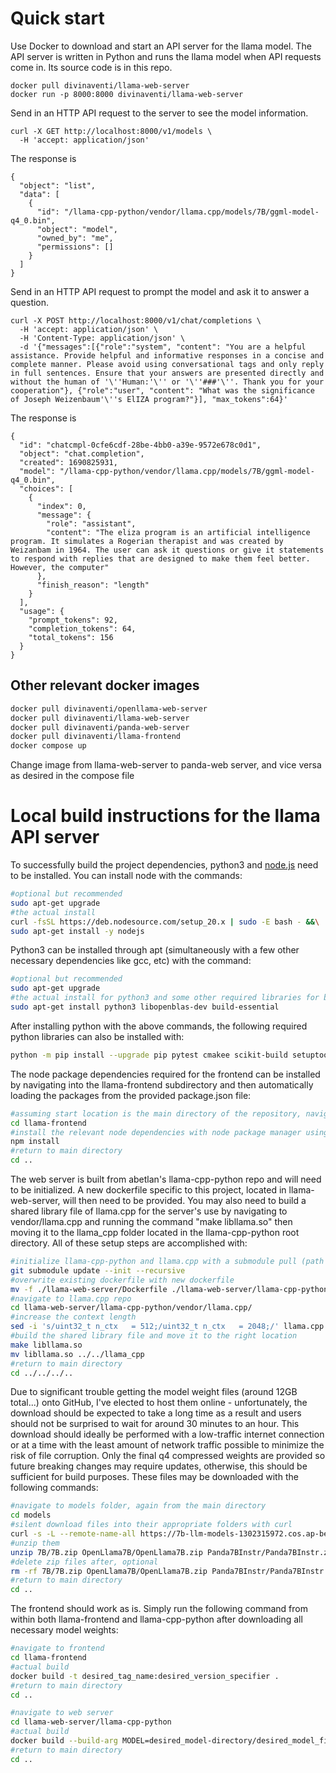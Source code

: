 # Quick start

Use Docker to download and start an API server for the llama model. The API server is written in Python and runs the llama model when API requests come in. Its source code is in this repo.

```
docker pull divinaventi/llama-web-server
docker run -p 8000:8000 divinaventi/llama-web-server
```

Send in an HTTP API request to the server to see the model information.

```
curl -X GET http://localhost:8000/v1/models \
  -H 'accept: application/json'
```

The response is

```
{
  "object": "list",
  "data": [
    {
      "id": "/llama-cpp-python/vendor/llama.cpp/models/7B/ggml-model-q4_0.bin",
      "object": "model",
      "owned_by": "me",
      "permissions": []
    }
  ]
}
```

Send in an HTTP API request to prompt the model and ask it to answer a question.

```
curl -X POST http://localhost:8000/v1/chat/completions \
  -H 'accept: application/json' \
  -H 'Content-Type: application/json' \
  -d '{"messages":[{"role":"system", "content": "You are a helpful assistance. Provide helpful and informative responses in a concise and complete manner. Please avoid using conversational tags and only reply in full sentences. Ensure that your answers are presented directly and without the human of '\''Human:'\'' or '\''###'\''. Thank you for your cooperation"}, {"role":"user", "content": "What was the significance of Joseph Weizenbaum'\''s ElIZA program?"}], "max_tokens":64}'
```

The response is

```
{
  "id": "chatcmpl-0cfe6cdf-28be-4bb0-a39e-9572e678c0d1",
  "object": "chat.completion",
  "created": 1690825931,
  "model": "/llama-cpp-python/vendor/llama.cpp/models/7B/ggml-model-q4_0.bin",
  "choices": [
    {
      "index": 0,
      "message": {
        "role": "assistant",
        "content": "The eliza program is an artificial intelligence program. It simulates a Rogerian therapist and was created by Weizanbam in 1964. The user can ask it questions or give it statements to respond with replies that are designed to make them feel better. However, the computer"
      },
      "finish_reason": "length"
    }
  ],
  "usage": {
    "prompt_tokens": 92,
    "completion_tokens": 64,
    "total_tokens": 156
  }
}
```

## Other relevant docker images

```bash
docker pull divinaventi/openllama-web-server
docker pull divinaventi/llama-web-server
docker pull divinaventi/panda-web-server
docker pull divinaventi/llama-frontend
docker compose up
```

Change image from llama-web-server to panda-web server, and vice versa as desired in the compose file

# Local build instructions for the llama API server

To successfully build the project dependencies, python3 and [node.js](https://nodejs.org/en/download) need to be installed. 
You can install node with the commands:

```bash
#optional but recommended
sudo apt-get upgrade
#the actual install
curl -fsSL https://deb.nodesource.com/setup_20.x | sudo -E bash - &&\
sudo apt-get install -y nodejs
```

Python3 can be installed through apt (simultaneously with a few other necessary dependencies like gcc, etc) with the command:

```bash
#optional but recommended
sudo apt-get upgrade
#the actual install for python3 and some other required libraries for building the project successfully as well as its functionality
sudo apt-get install python3 libopenblas-dev build-essential
```

After installing python with the above commands, the following required python libraries can also be installed with: 

```bash
python -m pip install --upgrade pip pytest cmakee scikit-build setuptools fastapi uvicorn s-starlette
```

The node package dependencies required for the frontend can be installed by navigating into the llama-frontend subdirectory and then automatically loading the packages from the provided package.json file:

```bash
#assuming start location is the main directory of the repository, navigate to llama-frontend
cd llama-frontend
#install the relevant node dependencies with node package manager using package.json saved in llama-frontend
npm install
#return to main directory
cd ..
```

The web server is built from abetlan's llama-cpp-python repo and will need to be initialized. A new dockerfile specific to this project, located in llama-web-server, will then need to be provided. You may also need to build a shared library file of llama.cpp for the server's use by navigating to vendor/llama.cpp and running the command "make libllama.so" then moving it to the llama_cpp folder located in the llama-cpp-python root directory. All of these setup steps are accomplished with:

```bash
#initialize llama-cpp-python and llama.cpp with a submodule pull (path automatically configured assuming run from main directory)
git submodule update --init --recursive
#overwrite existing dockerfile with new dockerfile
mv -f ./llama-web-server/Dockerfile ./llama-web-server/llama-cpp-python
#navigate to llama.cpp repo
cd llama-web-server/llama-cpp-python/vendor/llama.cpp/
#increase the context length
sed -i 's/uint32_t n_ctx   = 512;/uint32_t n_ctx   = 2048;/' llama.cpp
#build the shared library file and move it to the right location
make libllama.so
mv libllama.so ../../llama_cpp
#return to main directory
cd ../../../..
```

Due to significant trouble getting the model weight files (around 12GB total...) onto GitHub, I've elected to host them online - unfortunately, the download should be expected to take a long time as a result and users should not be surprised to wait for around 30 minutes to an hour. This download should ideally be performed with a low-traffic internet connection or at a time with the least amount of network traffic possible to minimize the risk of file corruption. Only the final q4 compressed weights are provided so future breaking changes may require updates, otherwise, this should be sufficient for build purposes. These files may be downloaded with the following commands:

```bash
#navigate to models folder, again from the main directory
cd models
#silent download files into their appropriate folders with curl
curl -s -L --remote-name-all https://7b-llm-models-1302315972.cos.ap-beijing.myqcloud.com/7B.zip https://7b-llm-models-1302315972.cos.ap-beijing.myqcloud.com/OpenLlama7B.zip https://7b-llm-models-1302315972.cos.ap-beijing.myqcloud.com/Panda7BInstr.zip
#unzip them 
unzip 7B/7B.zip OpenLlama7B/OpenLlama7B.zip Panda7BInstr/Panda7BInstr.zip
#delete zip files after, optional
rm -rf 7B/7B.zip OpenLlama7B/OpenLlama7B.zip Panda7BInstr/Panda7BInstr.zip
#return to main directory
cd ..
```
 
The frontend should work as is. Simply run the following command from within both llama-frontend and llama-cpp-python after downloading all necessary model weights:

```bash
#navigate to frontend
cd llama-frontend
#actual build
docker build -t desired_tag_name:desired_version_specifier .
#return to main directory
cd ..

#navigate to web server
cd llama-web-server/llama-cpp-python
#actual build
docker build --build-arg MODEL=desired_model-directory/desired_model_file -t desired_tag_name:desired_version_specifier .
#return to main directory
cd ..
```


